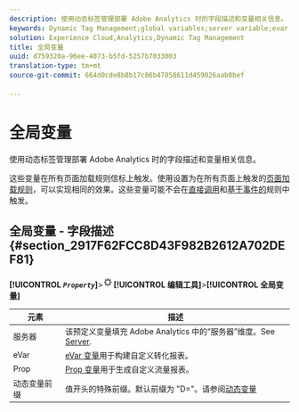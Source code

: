 ```yaml
---
description: 使用动态标签管理部署 Adobe Analytics 时的字段描述和变量相关信息。
keywords: Dynamic Tag Management;global variables;server variable;evar;props;dynamic variable prefix;dynamic variable
solution: Experience Cloud,Analytics,Dynamic Tag Management
title: 全局变量
uuid: d759320a-96ee-4073-b5fd-5257b7033003
translation-type: tm+mt
source-git-commit: 664d0cde8b8b17c86b47858611d459026aab0bef

---
```



# 全局变量

使用动态标签管理部署 Adobe Analytics 时的字段描述和变量相关信息。

这些变量在所有页面加载规则信标上触发。使用设置为在所有页面上触发的[页面加载规则](/help/implement/other/dtm/c-rules/t-rules-page-conditions.md)，可以实现相同的效果。这些变量可能不会在[直接调用](/help/implement/other/dtm/c-rules/t-rules-direct-conditions.md)和[基于事件的](/help/implement/other/dtm/c-rules/t-rules-event-conditions.md)规则中触发。

## 全局变量 - 字段描述 {#section_2917F62FCC8D43F982B2612A702DEF81}

**[!UICONTROL *`Property`*]**>![](assets/settings_gear.png)**[!UICONTROL 编辑工具]**>**[!UICONTROL 全局变量]**

| 元素 | 描述 |
|--- |--- |
| 服务器 | 该预定义变量填充 Adobe Analytics 中的“服务器”维度。See [Server](../../../vars/page-vars/server.md). |
| eVar | [eVar 变量](../../../vars/page-vars/evar.md)用于构建自定义转化报表。 |
| Prop | [Prop 变量](../../../vars/page-vars/prop.md)用于生成自定义流量报表。 |
| 动态变量前缀 | 值开头的特殊前缀。默认前缀为 &quot;D=&quot;。请参阅[动态变量](../../../vars/page-vars/dynamic-variables.md) |
